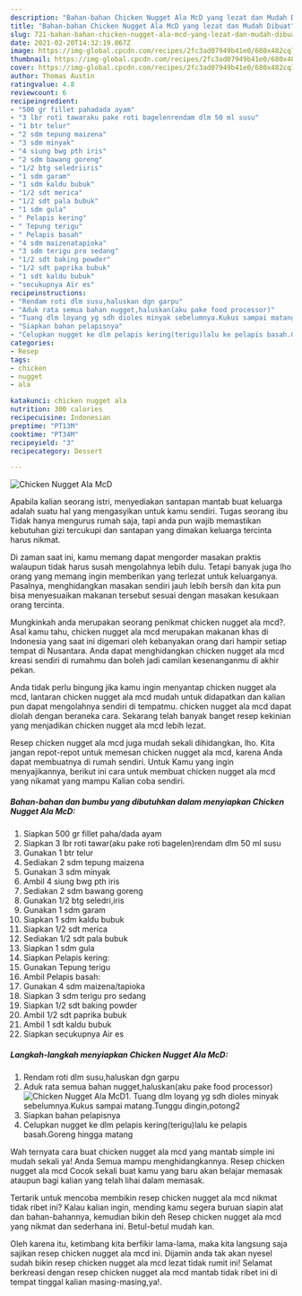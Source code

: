 ```yaml
---
description: "Bahan-bahan Chicken Nugget Ala McD yang lezat dan Mudah Dibuat"
title: "Bahan-bahan Chicken Nugget Ala McD yang lezat dan Mudah Dibuat"
slug: 721-bahan-bahan-chicken-nugget-ala-mcd-yang-lezat-dan-mudah-dibuat
date: 2021-02-20T14:32:19.867Z
image: https://img-global.cpcdn.com/recipes/2fc3ad07949b41e0/680x482cq70/chicken-nugget-ala-mcd-foto-resep-utama.jpg
thumbnail: https://img-global.cpcdn.com/recipes/2fc3ad07949b41e0/680x482cq70/chicken-nugget-ala-mcd-foto-resep-utama.jpg
cover: https://img-global.cpcdn.com/recipes/2fc3ad07949b41e0/680x482cq70/chicken-nugget-ala-mcd-foto-resep-utama.jpg
author: Thomas Austin
ratingvalue: 4.8
reviewcount: 6
recipeingredient:
- "500 gr fillet pahadada ayam"
- "3 lbr roti tawaraku pake roti bagelenrendam dlm 50 ml susu"
- "1 btr telur"
- "2 sdm tepung maizena"
- "3 sdm minyak"
- "4 siung bwg pth iris"
- "2 sdm bawang goreng"
- "1/2 btg seledriiris"
- "1 sdm garam"
- "1 sdm kaldu bubuk"
- "1/2 sdt merica"
- "1/2 sdt pala bubuk"
- "1 sdm gula"
- " Pelapis kering"
- " Tepung terigu"
- " Pelapis basah"
- "4 sdm maizenatapioka"
- "3 sdm terigu pro sedang"
- "1/2 sdt baking powder"
- "1/2 sdt paprika bubuk"
- "1 sdt kaldu bubuk"
- "secukupnya Air es"
recipeinstructions:
- "Rendam roti dlm susu,haluskan dgn garpu"
- "Aduk rata semua bahan nugget,haluskan(aku pake food processor)"
- "Tuang dlm loyang yg sdh dioles minyak sebelumnya.Kukus sampai matang.Tunggu dingin,potong2"
- "Siapkan bahan pelapisnya"
- "Celupkan nugget ke dlm pelapis kering(terigu)lalu ke pelapis basah.Goreng hingga matang"
categories:
- Resep
tags:
- chicken
- nugget
- ala

katakunci: chicken nugget ala 
nutrition: 300 calories
recipecuisine: Indonesian
preptime: "PT13M"
cooktime: "PT34M"
recipeyield: "3"
recipecategory: Dessert

---
```



![Chicken Nugget Ala McD](https://img-global.cpcdn.com/recipes/2fc3ad07949b41e0/680x482cq70/chicken-nugget-ala-mcd-foto-resep-utama.jpg)

Apabila kalian seorang istri, menyediakan santapan mantab buat keluarga adalah suatu hal yang mengasyikan untuk kamu sendiri. Tugas seorang ibu Tidak hanya mengurus rumah saja, tapi anda pun wajib memastikan kebutuhan gizi tercukupi dan santapan yang dimakan keluarga tercinta harus nikmat.

Di zaman  saat ini, kamu memang dapat mengorder masakan praktis walaupun tidak harus susah mengolahnya lebih dulu. Tetapi banyak juga lho orang yang memang ingin memberikan yang terlezat untuk keluarganya. Pasalnya, menghidangkan masakan sendiri jauh lebih bersih dan kita pun bisa menyesuaikan makanan tersebut sesuai dengan masakan kesukaan orang tercinta. 



Mungkinkah anda merupakan seorang penikmat chicken nugget ala mcd?. Asal kamu tahu, chicken nugget ala mcd merupakan makanan khas di Indonesia yang saat ini digemari oleh kebanyakan orang dari hampir setiap tempat di Nusantara. Anda dapat menghidangkan chicken nugget ala mcd kreasi sendiri di rumahmu dan boleh jadi camilan kesenanganmu di akhir pekan.

Anda tidak perlu bingung jika kamu ingin menyantap chicken nugget ala mcd, lantaran chicken nugget ala mcd mudah untuk didapatkan dan kalian pun dapat mengolahnya sendiri di tempatmu. chicken nugget ala mcd dapat diolah dengan beraneka cara. Sekarang telah banyak banget resep kekinian yang menjadikan chicken nugget ala mcd lebih lezat.

Resep chicken nugget ala mcd juga mudah sekali dihidangkan, lho. Kita jangan repot-repot untuk memesan chicken nugget ala mcd, karena Anda dapat membuatnya di rumah sendiri. Untuk Kamu yang ingin menyajikannya, berikut ini cara untuk membuat chicken nugget ala mcd yang nikamat yang mampu Kalian coba sendiri.

<!--inarticleads1-->

##### Bahan-bahan dan bumbu yang dibutuhkan dalam menyiapkan Chicken Nugget Ala McD:

1. Siapkan 500 gr fillet paha/dada ayam
1. Siapkan 3 lbr roti tawar(aku pake roti bagelen)rendam dlm 50 ml susu
1. Gunakan 1 btr telur
1. Sediakan 2 sdm tepung maizena
1. Gunakan 3 sdm minyak
1. Ambil 4 siung bwg pth iris
1. Sediakan 2 sdm bawang goreng
1. Gunakan 1/2 btg seledri,iris
1. Gunakan 1 sdm garam
1. Siapkan 1 sdm kaldu bubuk
1. Siapkan 1/2 sdt merica
1. Sediakan 1/2 sdt pala bubuk
1. Siapkan 1 sdm gula
1. Siapkan  Pelapis kering:
1. Gunakan  Tepung terigu
1. Ambil  Pelapis basah:
1. Gunakan 4 sdm maizena/tapioka
1. Siapkan 3 sdm terigu pro sedang
1. Siapkan 1/2 sdt baking powder
1. Ambil 1/2 sdt paprika bubuk
1. Ambil 1 sdt kaldu bubuk
1. Siapkan secukupnya Air es




<!--inarticleads2-->

##### Langkah-langkah menyiapkan Chicken Nugget Ala McD:

1. Rendam roti dlm susu,haluskan dgn garpu
1. Aduk rata semua bahan nugget,haluskan(aku pake food processor)
<img src="//assets-global.cpcdn.com/assets/icons/button_play-2c75c40dde080a61004c1f40b05d8f140eaff45d7e9e6481dc71c63d2e7c4909.png" alt="Chicken Nugget Ala McD">1. Tuang dlm loyang yg sdh dioles minyak sebelumnya.Kukus sampai matang.Tunggu dingin,potong2
1. Siapkan bahan pelapisnya
1. Celupkan nugget ke dlm pelapis kering(terigu)lalu ke pelapis basah.Goreng hingga matang




Wah ternyata cara buat chicken nugget ala mcd yang mantab simple ini mudah sekali ya! Anda Semua mampu menghidangkannya. Resep chicken nugget ala mcd Cocok sekali buat kamu yang baru akan belajar memasak ataupun bagi kalian yang telah lihai dalam memasak.

Tertarik untuk mencoba membikin resep chicken nugget ala mcd nikmat tidak ribet ini? Kalau kalian ingin, mending kamu segera buruan siapin alat dan bahan-bahannya, kemudian bikin deh Resep chicken nugget ala mcd yang nikmat dan sederhana ini. Betul-betul mudah kan. 

Oleh karena itu, ketimbang kita berfikir lama-lama, maka kita langsung saja sajikan resep chicken nugget ala mcd ini. Dijamin anda tak akan nyesel sudah bikin resep chicken nugget ala mcd lezat tidak rumit ini! Selamat berkreasi dengan resep chicken nugget ala mcd mantab tidak ribet ini di tempat tinggal kalian masing-masing,ya!.

